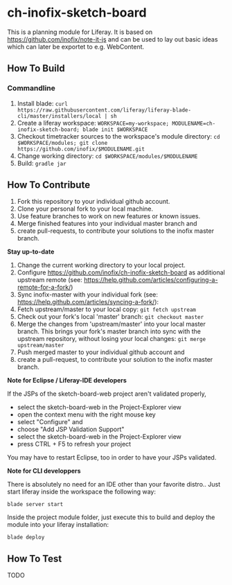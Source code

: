 # ch-inofix-sketch-board

This is a planning module for Liferay. It is based on https://github.com/inofix/note-it-js and can be used to lay out basic ideas which can later be exportet to e.g. WebContent.

## How To Build
 
### Commandline
 
1. Install blade: `curl https://raw.githubusercontent.com/liferay/liferay-blade-cli/master/installers/local | sh`
1. Create a liferay workspace: `WORKSPACE=my-workspace; MODULENAME=ch-inofix-sketch-board; blade init $WORKSPACE`
1. Checkout timetracker sources to the workspace's module directory: `cd $WORKSPACE/modules; git clone https://github.com/inofix/$MODULENAME.git`
1. Change working directory: `cd $WORKSPACE/modules/$MODULENAME`
1. Build: `gradle jar`
 
## How To Contribute
1. Fork this repository to your individual github account.
1. Clone your personal fork to your local machine.
1. Use feature branches to work on new features or known issues.
1. Merge finished features into your individual master branch and
1. create pull-requests, to contribute your solutions to the inofix master branch.
 
**Stay up-to-date**
 
1. Change the current working directory to your local project.
1. Configure https://github.com/inofix/ch-inofix-sketch-board as additional upstream remote (see: https://help.github.com/articles/configuring-a-remote-for-a-fork/)
1. Sync inofix-master with your individual fork (see: https://help.github.com/articles/syncing-a-fork/):
1. Fetch upstream/master to your local copy: `git fetch upstream`
1. Check out your fork's local 'master' branch: `git checkout master`
1. Merge the changes from 'upstream/master' into your local master branch. This brings your fork's master branch into sync with the upstream repository, without losing your local changes: `git merge upstream/master`
1. Push merged master to your individual github account and
1. create a pull-request, to contribute your solution to the inofix master branch.
 
**Note for Eclipse / Liferay-IDE developers**
 
If the JSPs of the sketch-board-web project aren't validated properly,
 
- select the sketch-board-web in the Project-Explorer view
- open the context menu with the right mouse key
- select "Configure" and
- choose "Add JSP Validation Support"
- select the sketch-board-web in the Project-Explorer view
- press CTRL + F5 to refresh your project
 
You may have to restart Eclipse, too in order to have your JSPs validated.

**Note for CLI developpers**

There is absolutely no need for an IDE other than your favorite distro..
Just start liferay inside the workspace the following way:

`blade server start`

Inside the project module folder, just execute this to build and
deploy the module into your liferay installation:

`blade deploy`
 
## How To Test
 
TODO


